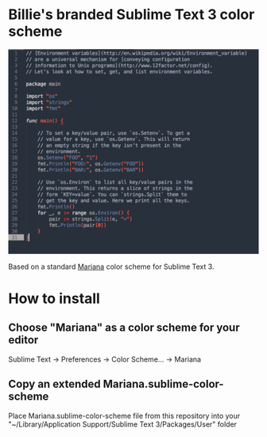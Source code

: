 # Billie's branded Sublime Text 3 color scheme

![Billie Sublime Text 3 Color Scheme](https://github.com/ozean12/billie-sublime-text3-theme/blob/master/example.png?raw=true)

Based on a standard [Mariana](https://github.com/twolfson/sublime-files/blob/master/Packages/Color%20Scheme%20-%20Default/Mariana.sublime-color-scheme) color scheme for Sublime Text 3.

# How to install

## Choose "Mariana" as a color scheme for your editor

Sublime Text -> Preferences -> Color Scheme... -> Mariana

## Copy an extended Mariana.sublime-color-scheme

Place Mariana.sublime-color-scheme file from this repository into your "~/Library/Application Support/Sublime Text 3/Packages/User" folder
